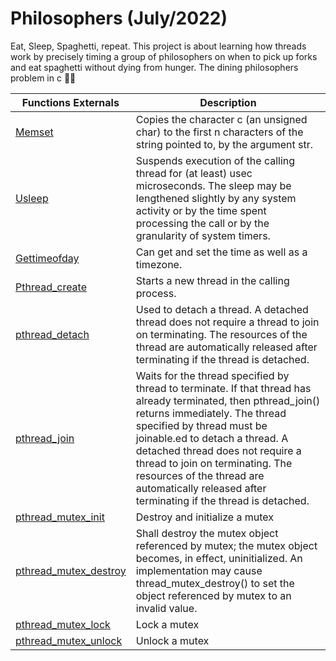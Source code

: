 # Philosophers (July/2022)
Eat, Sleep, Spaghetti, repeat. This project is about learning how threads work by precisely timing a group of philosophers on when to pick up forks and eat spaghetti without dying from hunger. The dining philosophers problem in c :person_white_hair:



<table>
 <thead>
        <th>
            Functions Externals
        </th>
        <th>
            Description
        </th>
 </thead>
 <tbody>
        <tr>
            <td><a href="https://www.youtube.com/watch?v=fqCJAVW9NLY">Memset</a></td>
            <td>Copies the character c (an unsigned char) to the first n characters of the string pointed to, by the argument str. </td>
        </tr>
        <tr>
            <td><a href="https://man7.org/linux/man-pages/man3/usleep.3.html">Usleep</a></td>
            <td>Suspends execution of the calling thread for (at least) usec microseconds.  The sleep may be lengthened slightly by any system activity or by the time                 spent processing the call or by the granularity of system timers. </td>
        </tr>
        <tr>
            <td><a href="https://man7.org/linux/man-pages/man2/gettimeofday.2.html">Gettimeofday</a></td>
            <td>Can get and set the time as well as a timezone. </td>
        </tr>
        <tr>
            <td><a href="https://man7.org/linux/man-pages/man3/pthread_create.3.html">Pthread_create</a></td>
            <td>Starts a new thread in the calling process.  </td>
        </tr>
        <tr>
            <td><a href="https://www.geeksforgeeks.org/thread-functions-in-c-c/">pthread_detach</a></td>
            <td>Used to detach a thread. A detached thread does not require a thread to join on terminating. The resources of the thread are automatically released                     after terminating if the thread is detached. </td>
        </tr>
        <tr>
            <td><a href="https://man7.org/linux/man-pages/man3/pthread_join.3.html">pthread_join</a></td>
            <td>Waits for the thread specified by thread to terminate.  If that thread has already terminated, then pthread_join() returns immediately.  The thread                     specified by thread must be joinable.ed to detach a thread. A detached thread does not require a thread to join on terminating. The resources of the                   thread are automatically released after terminating if the thread is detached. </td>
        </tr>
         <tr>
            <td><a href="https://man7.org/linux/man-pages/man3/pthread_mutex_init.3p.html">pthread_mutex_init</a></td>
            <td>Destroy and initialize a mutex </td>
        </tr>
        <tr>
            <td><a href="https://man7.org/linux/man-pages/man3/pthread_mutex_destroy.3p.html">pthread_mutex_destroy</a></td>
            <td>Shall destroy the mutex object referenced by mutex; the mutex object becomes, in effect, uninitialized. An implementation may cause                                     thread_mutex_destroy() to set the object referenced by mutex to an invalid value.</td>
        </tr>
         <tr>
            <td><a href="https://linux.die.net/man/3/pthread_mutex_lock">pthread_mutex_lock</a></td>
            <td>Lock a mutex</td>
        </tr>
        <tr>
            <td><a href="https://linux.die.net/man/3/pthread_mutex_unlock">pthread_mutex_unlock</a></td>
            <td>Unlock a mutex</td>
        </tr>
        


